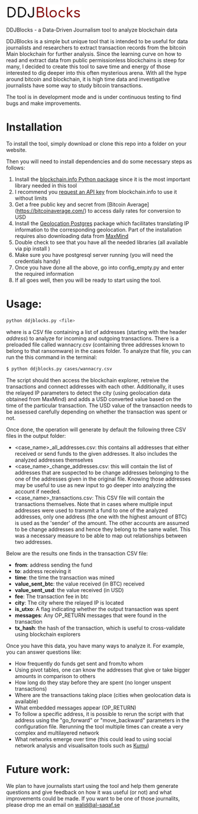 ![DDJBlocks](images/logo.png)

DDJBlocks - a Data-Driven Journalism tool to analyze blockchain data

DDJBlocks is a simple but unique tool that is intended to be useful for data journalists and researchers to extract transaction records from the bitcoin Main blockchain for further analysis. Since the learning curve on how to read and extract data from public permissionless blockchains is steep for many, I decided to create this tool to save time and energy of those interested to dig deeper into this often mysterious arena. With all the hype around bitcoin and blockchain, it is high time data and investigative journalists have some way to study bitcoin transactions.

The tool is in development mode and is under continuous testing to find bugs and make improvements.

# Installation

To install the tool, simply download or clone this repo into a folder on your website.

Then you will need to install dependencies and do some necessary steps as follows:

1) Install the [blockchain.info Python package](https://github.com/blockchain/api-v1-client-python) since it is the most important library needed in this tool
2) I recommend you [request an API key](https://api.blockchain.info/customer/signup) from blockchain.info to use it without limits
3) Get a free public key and secret from [Bitcoin Average] (https://bitcoinaverage.com/) to access daily rates for conversion to USD
4) Install the [Geolocation Postgres](https://github.com/tvondra/geoip) package which facilitates translating IP information to the corresponding geolocation. Part of the installation requires also downloading data from [MaxMind](https://dev.maxmind.com/geoip/geoip2/geolite2/)
5) Double check to see that you have all the needed libraries (all available via pip install <module>)
6) Make sure you have postgresql server running (you will need the credentials handy)
7) Once you have done all the above, go into config_empty.py and enter the required information
8) If all goes well, then you will be ready to start using the tool.
  
# Usage:
```sh
python ddjblocks.py <file> 
```
where <file> is a CSV file containing a list of addresses (starting with the header *address*) to analyze for incoming and outgoing transactions. There is a preloaded file called wannacry.csv (containing three addresses known to belong to that ransomware) in the cases folder. To analyze that file, you can run the this command in the terminal:

```sh
$ python ddjblocks.py cases/wannacry.csv

```

The script should then access the blockchain explorer, retreive the transactions and connect addresses with each other. Additionally, it uses the relayed IP parameters to detect the city (using geolocation data obtained from MaxMind) and adds a USD converted value based on the time of the particular transaction. The USD value of the transaction needs to be assessed carefully depending on whether the transaction was spent or not. 

Once done, the operation will generate by default the following three CSV files in the output folder:
- <case_name>_all_addresses.csv: this contains all addresses that either received or send funds to the given addresses. It also includes the analyzed addresses themselves
- <case_name>_change_addresses.csv: this will contain the list of addresses that are suspected to be change addresses belonging to the one of the addresses given in the original file. Knowing those addresses may be useful to use as new input to go deeper into analyzing the account if needed. 
- <case_name>_transactions.csv: This CSV file will contain the transactions themselves. Note that in cases where multiple input addresses were used to transmit a fund to one of the analyzed addresses, only one address (the one with the highest amount of BTC) is used as the 'sender' of the amount. The other accounts are assumed to be change addresses and hence they belong to the same wallet. This was a necessary measure to be able to map out relationships between two addresses.

Below are the results one finds in the transaction CSV file:

* **from**: address sending the fund
* **to**: address receiving it
* **time**: the time the transaction was mined
* **value_sent_btc**: the value received (in BTC) received
* **value_sent_usd**: the value received (in USD) 
* **fee**: The transaction fee in btc
* **city**: The city where the relayed IP is located
* **is_utxo**: A flag indicating whether the output transaction was spent
* **messages**: Any OP_RETURN messages that were found in the transaction
* **tx_hash**: the hash of the transaction, which is useful to cross-validate using blockchain explorers

Once you have this data, you have many ways to analyze it. For example, you can answer questions like:
- How frequently do funds get sent and from/to whom
- Using pivot tables, one can know the addresses that give or take bigger amounts in comparison to others
- How long do they stay before they are spent (no longer unspent transactions)
- Where are the transactions taking place (cities when geolocation data is available)
- What embedded messages appear (OP_RETURN)
- To follow a specific address, it is possible to rerun the script with that address using the "go_forward" or "move_backward" parameters in the configuration file. Rerunning the tool multiple times can create a very complex and multilayered network
- What networks emerge over time (this could lead to using social network analysis and visualisaiton tools such as [Kumu](https://kumu.io))

# Future work:
We plan to have journalists start using the tool and help them generate questions and give feedback on how it was useful (or not) and what improvements could be made. If you want to be one of those journalits, please drop me an email on walid@al-saqaf.se




